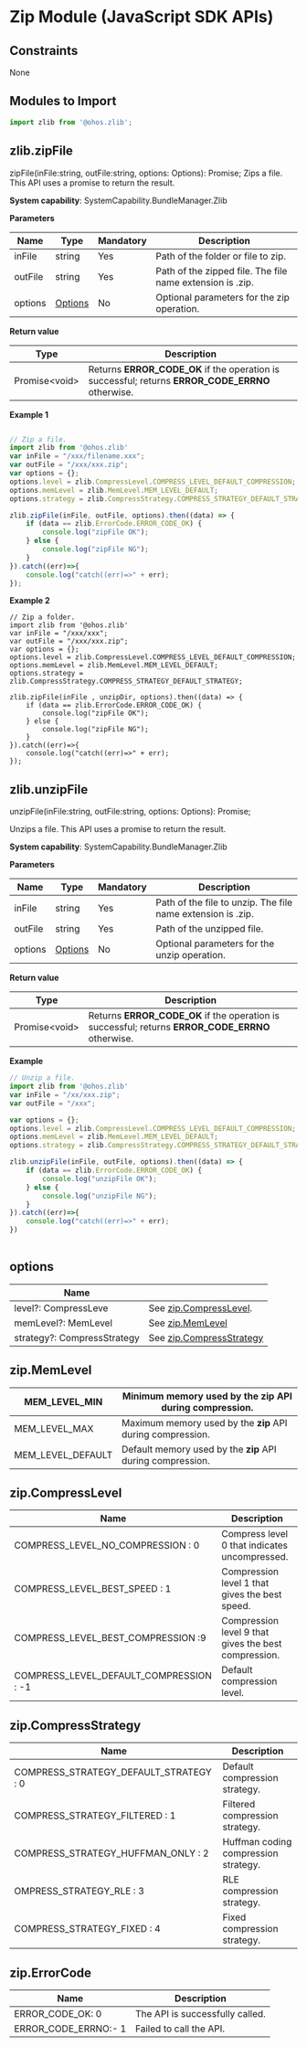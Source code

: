 # Zip Module (JavaScript SDK APIs)

## Constraints
None
## Modules to Import

```javascript
import zlib from '@ohos.zlib';
```
## zlib.zipFile
zipFile(inFile:string, outFile:string, options: Options): Promise<void>;
Zips a file. This API uses a promise to return the result.

**System capability**: SystemCapability.BundleManager.Zlib

**Parameters**

| Name   | Type                               | Mandatory| Description                                       |
| ------- | ----------------------------------- | ---- | ------------------------------------------- |
| inFile  | string                              | Yes  | Path of the folder or file to zip.           |
| outFile | string                              | Yes  | Path of the zipped file. The file name extension is .zip.|
| options | [Options](#options)| No  | Optional parameters for the zip operation.                             |

**Return value**

| Type          | Description                                                |
| -------------- | ---------------------------------------------------- |
| Promise\<void> | Returns **ERROR_CODE_OK** if the operation is successful; returns **ERROR_CODE_ERRNO** otherwise.|

**Example 1**

```javascript

// Zip a file.
import zlib from '@ohos.zlib'
var inFile = "/xxx/filename.xxx";
var outFile = "/xxx/xxx.zip";
var options = {};
options.level = zlib.CompressLevel.COMPRESS_LEVEL_DEFAULT_COMPRESSION;
options.memLevel = zlib.MemLevel.MEM_LEVEL_DEFAULT;
options.strategy = zlib.CompressStrategy.COMPRESS_STRATEGY_DEFAULT_STRATEGY;

zlib.zipFile(inFile, outFile, options).then((data) => {
    if (data == zlib.ErrorCode.ERROR_CODE_OK) {
        console.log("zipFile OK");
    } else {
        console.log("zipFile NG");
    }
}).catch((err)=>{
    console.log("catch((err)=>" + err);
});

```

**Example 2**

```
// Zip a folder.
import zlib from '@ohos.zlib'
var inFile = "/xxx/xxx";
var outFile = "/xxx/xxx.zip";
var options = {};
options.level = zlib.CompressLevel.COMPRESS_LEVEL_DEFAULT_COMPRESSION;
options.memLevel = zlib.MemLevel.MEM_LEVEL_DEFAULT;
options.strategy = zlib.CompressStrategy.COMPRESS_STRATEGY_DEFAULT_STRATEGY;

zlib.zipFile(inFile , unzipDir, options).then((data) => {
    if (data == zlib.ErrorCode.ERROR_CODE_OK) {
        console.log("zipFile OK");
    } else {
        console.log("zipFile NG");
    }
}).catch((err)=>{
    console.log("catch((err)=>" + err);
});
```

## zlib.unzipFile

unzipFile(inFile:string, outFile:string, options: Options): Promise<void>;

Unzips a file. This API uses a promise to return the result.

**System capability**: SystemCapability.BundleManager.Zlib

**Parameters**

| Name   | Type                               | Mandatory| Description                               |
| ------- | ----------------------------------- | ---- | ----------------------------------- |
| inFile  | string                              | Yes  | Path of the file to unzip. The file name extension is .zip.|
| outFile | string                              | Yes  | Path of the unzipped file.                 |
| options | [Options](#options)| No  | Optional parameters for the unzip operation.                     |

**Return value**

| Type          | Description                                                        |
| -------------- | ------------------------------------------------------------ |
| Promise\<void> | Returns **ERROR_CODE_OK** if the operation is successful; returns **ERROR_CODE_ERRNO** otherwise.|

**Example**

```javascript
// Unzip a file.
import zlib from '@ohos.zlib'
var inFile = "/xx/xxx.zip";
var outFile = "/xxx";

var options = {};
options.level = zlib.CompressLevel.COMPRESS_LEVEL_DEFAULT_COMPRESSION;
options.memLevel = zlib.MemLevel.MEM_LEVEL_DEFAULT;
options.strategy = zlib.CompressStrategy.COMPRESS_STRATEGY_DEFAULT_STRATEGY;

zlib.unzipFile(inFile, outFile, options).then((data) => {
    if (data == zlib.ErrorCode.ERROR_CODE_OK) {
        console.log("unzipFile OK");
    } else {
        console.log("unzipFile NG");
    }
}).catch((err)=>{
    console.log("catch((err)=>" + err);
})
	
```

## options

| Name                       |                                                              |
| --------------------------- | ------------------------------------------------------------ |
| level?: CompressLeve        | See [zip.CompressLevel](#zip.CompressLevel).|
| memLevel?: MemLevel         | See [zip.MemLevel](#zip.MemLevel)       |
| strategy?: CompressStrategy | See [zip.CompressStrategy](#zip.CompressStrategy)|

## zip.MemLevel

| MEM_LEVEL_MIN     | Minimum memory used by the **zip** API during compression.|
| ----------------- | -------------------------------- |
| MEM_LEVEL_MAX     | Maximum memory used by the **zip** API during compression.|
| MEM_LEVEL_DEFAULT | Default memory used by the **zip** API during compression.|

## zip.CompressLevel

| Name                                   | Description             |
| --------------------------------------- | ----------------- |
| COMPRESS_LEVEL_NO_COMPRESSION : 0       | Compress level 0 that indicates uncompressed.|
| COMPRESS_LEVEL_BEST_SPEED : 1           | Compression level 1 that gives the best speed. |
| COMPRESS_LEVEL_BEST_COMPRESSION :9      | Compression level 9 that gives the best compression.     |
| COMPRESS_LEVEL_DEFAULT_COMPRESSION : -1| Default compression level.     |

## zip.CompressStrategy

| Name                                  | Description                    |
| -------------------------------------- | ------------------------ |
| COMPRESS_STRATEGY_DEFAULT_STRATEGY : 0 | Default compression strategy.            |
| COMPRESS_STRATEGY_FILTERED : 1         | Filtered compression strategy.|
| COMPRESS_STRATEGY_HUFFMAN_ONLY : 2     | Huffman coding compression strategy.  |
| OMPRESS_STRATEGY_RLE : 3               | RLE compression strategy.        |
| COMPRESS_STRATEGY_FIXED : 4            | Fixed compression strategy.          |

## zip.ErrorCode

| Name                | Description        |
| -------------------- | ------------ |
| ERROR_CODE_OK: 0     | The API is successfully called.|
| ERROR_CODE_ERRNO:- 1 | Failed to call the API.|
